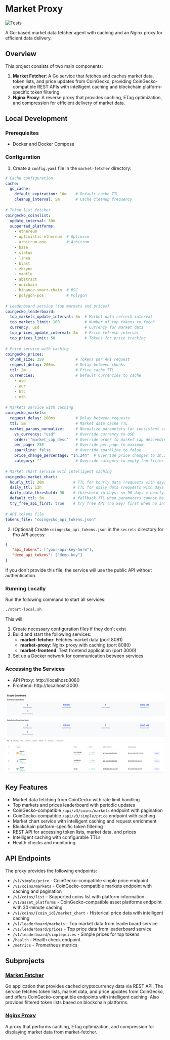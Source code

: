 # Market Proxy

[![Tests](https://github.com/status-im/market-proxy/actions/workflows/test.yml/badge.svg)](https://github.com/status-im/market-proxy/actions/workflows/test.yml)

A Go-based market data fetcher agent with caching and an Nginx proxy for efficient data delivery.

## Overview

This project consists of two main components:

1. **Market Fetcher**: A Go service that fetches and caches market data, token lists, and price updates from CoinGecko, providing CoinGecko-compatible REST APIs with intelligent caching and blockchain platform-specific token filtering.
2. **Nginx Proxy**: A reverse proxy that provides caching, ETag optimization, and compression for efficient delivery of market data.

## Local Development

### Prerequisites

- Docker and Docker Compose


### Configuration

1. Create a `config.yaml` file in the `market-fetcher` directory:
```yaml
# Cache configuration
cache:
  go_cache:
    default_expiration: 10m    # Default cache TTL
    cleanup_interval: 5m       # Cache cleanup frequency

# Token list fetcher
coingecko_coinslist:
  update_interval: 30m
  supported_platforms:
    - ethereum
    - optimistic-ethereum  # Optimism
    - arbitrum-one         # Arbitrum
    - base
    - status
    - linea
    - blast
    - zksync
    - mantle
    - abstract
    - unichain
    - binance-smart-chain  # BSC
    - polygon-pos          # Polygon

# Leaderboard service (top markets and prices)
coingecko_leaderboard:
  top_markets_update_interval: 5m  # Market data refresh interval
  top_markets_limit: 100           # Number of top tokens to fetch
  currency: usd                    # Currency for market data
  top_prices_update_interval: 2m   # Price refresh interval
  top_prices_limit: 50             # Tokens for price tracking

# Price service with caching
coingecko_prices:
  chunk_size: 250              # Tokens per API request
  request_delay: 200ms         # Delay between chunks
  ttl: 2m                      # Price cache TTL
  currencies:                  # Default currencies to cache
    - usd
    - eur
    - btc
    - eth

# Markets service with caching
coingecko_markets:
  request_delay: 200ms         # Delay between requests
  ttl: 5m                      # Market data cache TTL
  market_params_normalize:     # Normalize parameters for consistent caching
    vs_currency: "usd"         # Override currency to USD
    order: "market_cap_desc"   # Override order to market cap descending
    per_page: 250              # Override per_page to maximum
    sparkline: false           # Override sparkline to false
    price_change_percentage: "1h,24h"  # Override price changes to 1h,24h
    category: ""               # Override category to empty (no filtering)

# Market chart service with intelligent caching
coingecko_market_chart:
  hourly_ttl: 30m             # TTL for hourly data (requests with days <= daily_data_threshold)
  daily_ttl: 12h              # TTL for daily data (requests with days > daily_data_threshold)  
  daily_data_threshold: 90    # threshold in days: <= 90 days = hourly data, > 90 days = daily data
  default_ttl: 5m             # fallback TTL when parameters cannot be parsed
  try_free_api_first: true    # try free API (no key) first when no interval is specified

# API tokens file
tokens_file: "coingecko_api_tokens.json"
```

2. (Optional) Create `coingecko_api_tokens.json` in the `secrets` directory for Pro API access:
```json
{
   "api_tokens": ["your-api-key-here"], 
   "demo_api_tokens": ["demo-key"]
}
```

If you don't provide this file, the service will use the public API without authentication.

### Running Locally

Run the following command to start all services:

```bash
./start-local.sh
```

This will:
1. Create necessary configuration files if they don't exist
2. Build and start the following services:
   - **market-fetcher**: Fetches market data (port 8081)
   - **market-proxy**: Nginx proxy with caching (port 8080)
   - **market-frontend**: Test frontend application (port 3000)
3. Set up a Docker network for communication between services

### Accessing the Services

- API Proxy: http://localhost:8080
- Frontend: http://localhost:3000

![img.png](test-api.png)

## Key Features

- Market data fetching from CoinGecko with rate limit handling
- Top markets and prices leaderboard with periodic updates
- CoinGecko-compatible `/api/v3/coins/markets` endpoint with pagination
- CoinGecko-compatible `/api/v3/simple/price` endpoint with caching
- Market chart service with intelligent caching and request enrichment
- Blockchain platform-specific token filtering
- REST API for accessing token lists, market data, and prices
- Intelligent caching with configurable TTLs
- Health checks and monitoring

## API Endpoints

The proxy provides the following endpoints:

- `/v1/simple/price` - CoinGecko-compatible simple price endpoint
- `/v1/coins/markets` - CoinGecko-compatible markets endpoint with caching and pagination
- `/v1/coins/list` - Supported coins list with platform information
- `/v1/asset_platforms` - CoinGecko-compatible asset platforms endpoint with 30-minute caching
- `/v1/coins/{coin_id}/market_chart` - Historical price data with intelligent caching
- `/v1/leaderboard/markets` - Top market data from leaderboard service
- `/v1/leaderboard/prices` - Top price data from leaderboard service  
- `/v1/leaderboard/simpleprices` - Simple prices for top tokens
- `/health` - Health check endpoint
- `/metrics` - Prometheus metrics


## Subprojects

### [Market Fetcher](./market-fetcher/README.md)

Go application that provides cached cryptocurrency data via REST API. The service fetches token lists, market data, and price updates from CoinGecko, and offers CoinGecko-compatible endpoints with intelligent caching. Also provides filtered token lists based on blockchain platforms.

### [Nginx Proxy](./nginx-proxy/README.md)

A proxy that performs caching, ETag optimization, and compression for displaying market data from market-fetcher.
